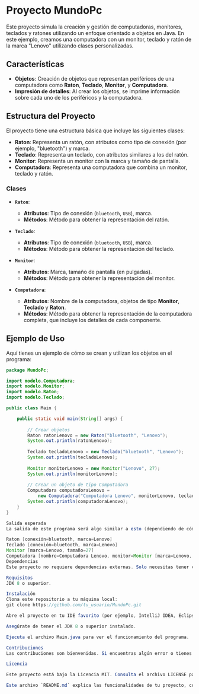 # Proyecto MundoPc

Este proyecto simula la creación y gestión de computadoras, monitores, teclados y ratones utilizando un enfoque orientado a objetos en Java. En este ejemplo, creamos una computadora con un monitor, teclado y ratón de la marca "Lenovo" utilizando clases personalizadas.

## Características

- **Objetos**: Creación de objetos que representan periféricos de una computadora como **Raton**, **Teclado**, **Monitor**, y **Computadora**.
- **Impresión de detalles**: Al crear los objetos, se imprime información sobre cada uno de los periféricos y la computadora.

## Estructura del Proyecto

El proyecto tiene una estructura básica que incluye las siguientes clases:

- **Raton**: Representa un ratón, con atributos como tipo de conexión (por ejemplo, "bluetooth") y marca.
- **Teclado**: Representa un teclado, con atributos similares a los del ratón.
- **Monitor**: Representa un monitor con la marca y tamaño de pantalla.
- **Computadora**: Representa una computadora que combina un monitor, teclado y ratón.

### Clases

- **`Raton`**:
    - **Atributos**: Tipo de conexión (`bluetooth`, `USB`), marca.
    - **Métodos**: Método para obtener la representación del ratón.
  
- **`Teclado`**:
    - **Atributos**: Tipo de conexión (`bluetooth`, `USB`), marca.
    - **Métodos**: Método para obtener la representación del teclado.

- **`Monitor`**:
    - **Atributos**: Marca, tamaño de pantalla (en pulgadas).
    - **Métodos**: Método para obtener la representación del monitor.

- **`Computadora`**:
    - **Atributos**: Nombre de la computadora, objetos de tipo **Monitor**, **Teclado** y **Raton**.
    - **Métodos**: Método para obtener la representación de la computadora completa, que incluye los detalles de cada componente.

## Ejemplo de Uso

Aquí tienes un ejemplo de cómo se crean y utilizan los objetos en el programa:

```java
package MundoPc;

import modelo.Computadora;
import modelo.Monitor;
import modelo.Raton;
import modelo.Teclado;

public class Main {

    public static void main(String[] args) {
        
        // Crear objetos
        Raton ratonLenovo = new Raton("bluetooth", "Lenovo");
        System.out.println(ratonLenovo);
        
        Teclado tecladoLenovo = new Teclado("bluetooth", "Lenovo");
        System.out.println(tecladoLenovo);
        
        Monitor monitorLenovo = new Monitor("Lenovo", 27);
        System.out.println(monitorLenovo);
        
        // Crear un objeto de tipo Computadora
        Computadora computadoraLenovo = 
            new Computadora("Computadora Lenovo", monitorLenovo, tecladoLenovo, ratonLenovo);
        System.out.println(computadoraLenovo);
    }
}

Salida esperada
La salida de este programa será algo similar a esto (dependiendo de cómo hayas implementado los métodos toString en cada clase):

Raton [conexión=bluetooth, marca=Lenovo]
Teclado [conexión=bluetooth, marca=Lenovo]
Monitor [marca=Lenovo, tamaño=27]
Computadora [nombre=Computadora Lenovo, monitor=Monitor [marca=Lenovo, tamaño=27], teclado=Teclado [conexión=bluetooth, marca=Lenovo], raton=Raton [conexión=bluetooth, marca=Lenovo]]
Dependencias
Este proyecto no requiere dependencias externas. Solo necesitas tener configurado un entorno de desarrollo Java.

Requisitos
JDK 8 o superior.

Instalación
Clona este repositorio a tu máquina local:
git clone https://github.com/tu_usuario/MundoPc.git

Abre el proyecto en tu IDE favorito (por ejemplo, IntelliJ IDEA, Eclipse, NetBeans).

Asegúrate de tener el JDK 8 o superior instalado.

Ejecuta el archivo Main.java para ver el funcionamiento del programa.

Contribuciones
Las contribuciones son bienvenidas. Si encuentras algún error o tienes sugerencias para mejorar el proyecto, por favor abre un issue o envía un pull request.

Licencia

Este proyecto está bajo la Licencia MIT. Consulta el archivo LICENSE para más detalles.

Este archivo `README.md` explica las funcionalidades de tu proyecto, cómo se utilizan las clases y los objetos en el código, y proporciona ejemplos claros para que otros usuarios puedan entender rápidamente cómo funciona tu programa.
